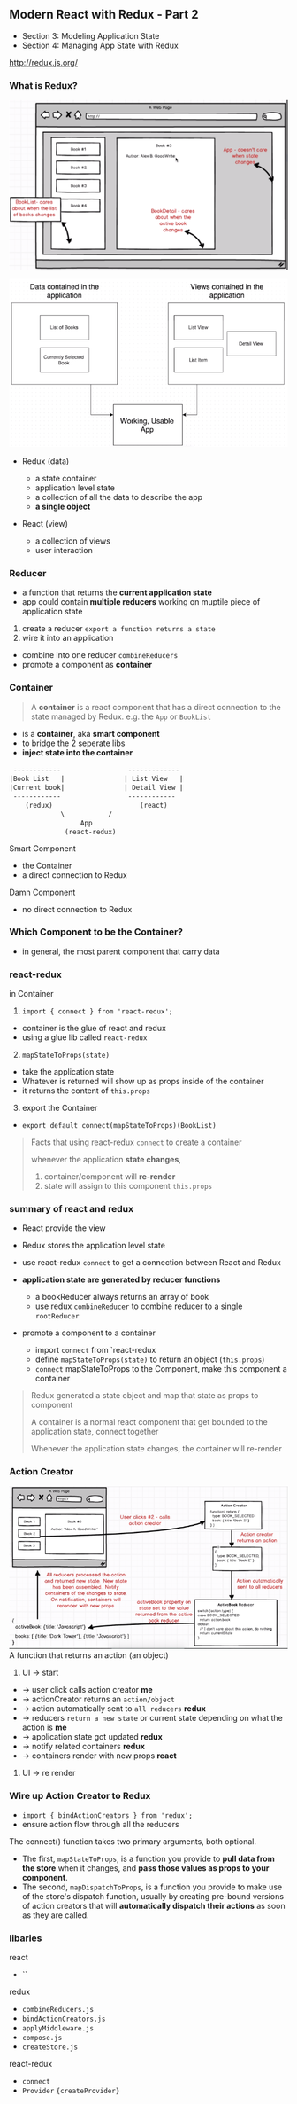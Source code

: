 Modern React with Redux - Part 2
---------------------------

- Section 3: Modeling Application State
- Section 4: Managing App State with Redux

http://redux.js.org/

### What is Redux?

![GUI Mockup](./redux_mockup.png)

![Data and View](./redux_diagram.png)

- Redux (data)
  + a state container
  + application level state
  + a collection of all the data to describe the app
  + **a single object**

- React (view)
  + a collection of views
  + user interaction

### Reducer
- a function that returns the **current application state**
- app could contain **multiple reducers** working on muptile piece of application state

1. create a reducer `export a function returns a state`
2. wire it into an application 
  - combine into one reducer `combineReducers`
  - promote a component as **container** 

### Container

> A **container** is a react component that has a direct connection to the state managed by Redux. e.g. the `App` or `BookList`

- is a **container**, aka **smart component**
- to bridge the 2 seperate libs
- **inject state into the container**

```
 ------------                 -------------
|Book List   |               | List View   |
|Current book|               | Detail View |
 ------------                 ------------ 
    (redux)                      (react)
             \           /
                  App 
              (react-redux)
```

Smart Component
- the Container
- a direct connection to Redux

Damn Component
- no direct connection to Redux

### Which Component to be the Container?
- in general, the most parent component that carry data

### react-redux

in Container
1. `import { connect } from 'react-redux';`
  - container is the glue of react and redux
  - using a glue lib called `react-redux`
2. `mapStateToProps(state)`
  - take the application state
  - Whatever is returned will show up as props inside of the container
  - it returns the content of `this.props`
3. export the Container
  - `export default connect(mapStateToProps)(BookList)`

> Facts that using react-redux `connect` to create a container
> 
> whenever the application **state changes**, 
>   1. container/component will **re-render**
>   2. state will assign to this component `this.props`


### summary of react and redux

- React provide the view
- Redux stores the application level state
- use react-redux `connect` to get a connection between React and Redux

- **application state are generated by reducer functions**
  - a bookReducer always returns an array of book
  - use redux `combineReducer` to combine reducer to a single `rootReducer`

- promote a component to a container
  - import `connect` from `react-redux
  - define `mapStateToProps(state)` to return an object (`this.props`)
  - `connect` mapStateToProps to the Component, make this component a container 


> Redux generated a state object and map that state as props to component
>
> A container is a normal react component that get bounded to the application state, connect together
>
> Whenever the application state changes, the container will re-render 

### Action Creator

![action, actionCreator, reducer, app state, props, render](./redux_action.png)
A function that returns an action (an object)

1. UI -> start
- -> user click calls action creator **me**
- -> actionCreator returns an `action/object` 
- -> action automatically sent to `all reducers` **redux**
- -> reducers `return a new state` or current state depending on what the action is **me**
- -> application state got updated **redux**
- -> notify related containers **redux**
- -> containers render with new props **react**
1. UI -> re render

### Wire up Action Creator to Redux
- `import { bindActionCreators } from 'redux';`
- ensure action flow through all the reducers

The connect() function takes two primary arguments, both optional. 
- The first, `mapStateToProps`, is a function you provide to **pull data from the store** when it changes, and **pass those values as props to your component**.
- The second, `mapDispatchToProps`, is a function you provide to make use of the store's dispatch function, usually by creating pre-bound versions of action creators that will **automatically dispatch their actions** as soon as they are called.

### libaries

react
- ``

redux
- `combineReducers.js`
- `bindActionCreators.js`
- `applyMiddleware.js`
- `compose.js`
- `createStore.js`

react-redux
- `connect`
- `Provider` `{createProvider}`
